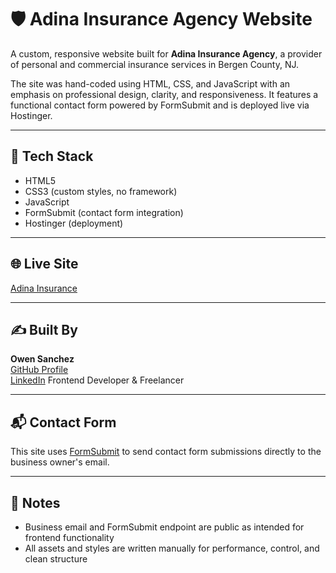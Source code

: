 # 🛡️ Adina Insurance Agency Website

A custom, responsive website built for **Adina Insurance Agency**, a provider of personal and commercial insurance services in Bergen County, NJ.

The site was hand-coded using HTML, CSS, and JavaScript with an emphasis on professional design, clarity, and responsiveness. It features a functional contact form powered by FormSubmit and is deployed live via Hostinger.

---

## 🔧 Tech Stack

- HTML5  
- CSS3 (custom styles, no framework)  
- JavaScript  
- FormSubmit (contact form integration)  
- Hostinger (deployment)

---

## 🌐 Live Site

[Adina Insurance](https://adinainsurance.com/)

---

## ✍️ Built By

**Owen Sanchez**  
[GitHub Profile](https://github.com/Owen-San)  
[LinkedIn](https://www.linkedin.com/in/owen-san)
Frontend Developer & Freelancer

---

## 📬 Contact Form

This site uses [FormSubmit](https://formsubmit.io/) to send contact form submissions directly to the business owner's email.

---

## 📁 Notes

- Business email and FormSubmit endpoint are public as intended for frontend functionality  
- All assets and styles are written manually for performance, control, and clean structure
